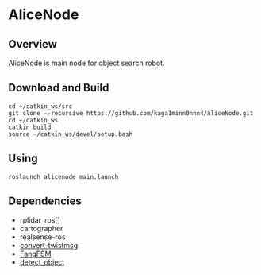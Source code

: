 # AliceNode

## Overview
AliceNode is main node for object search robot.

## Download and Build
    cd ~/catkin_ws/src
    git clone --recursive https://github.com/kaga1minn0nnn4/AliceNode.git
    cd ~/catkin_ws
    catkin build
    source ~/catkin_ws/devel/setup.bash

## Using
    roslaunch alicenode main.launch

## Dependencies
- rplidar_ros[]
- cartographer
- realsense-ros
- [convert-twistmsg](https://github.com/kaga1minn0nnn4/convert_twistmsg.git)
- [FangFSM](https://github.com/kaga1minn0nnn4/FangFSM.git)
- [detect_object](https://github.com/kaga1minn0nnn4/detect_object_ros/tree/master)
